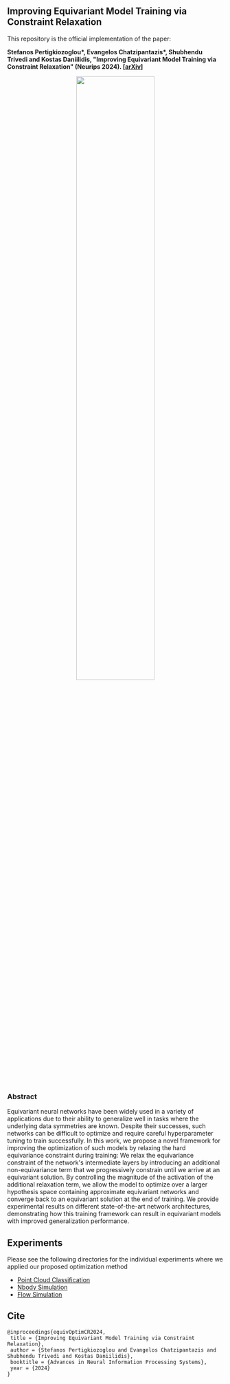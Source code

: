 ## Improving Equivariant Model Training via Constraint Relaxation
This repository is the official implementation of the paper:

__Stefanos Pertigkiozoglou\*, Evangelos Chatzipantazis\*, Shubhendu Trivedi and Kostas Daniilidis, "Improving Equivariant Model Training via Constraint Relaxation" (Neurips 2024). [[arXiv](https://arxiv.org/pdf/2408.13242)]__

<p align="center">
<img src="https://github.com/StefanosPert/Equivariant_Optimization_CR/blob/main/assets/ApproximateEquivarianceOptimization.jpg" width=60%>
</p>

### Abstract
Equivariant neural networks have been widely used in a variety of applications due to their ability to generalize well in tasks where the underlying data symmetries are known. Despite their successes, such networks can be difficult to optimize and require careful hyperparameter tuning to train successfully. In this work, we propose a novel framework for improving the optimization of such models by relaxing the hard equivariance constraint during training: We relax the equivariance constraint of the network's intermediate layers by introducing an additional non-equivariance term that we progressively constrain until we arrive at an equivariant solution. By controlling the magnitude of the activation of the additional relaxation term, we allow the model to optimize over a larger hypothesis space containing approximate equivariant networks and converge back to an equivariant solution at the end of training. We provide experimental results on different state-of-the-art network architectures, demonstrating how this training framework can result in equivariant models with improved generalization performance. 

## Experiments
Please see the following directories for the individual experiments where we applied our proposed optimization method
- [Point Cloud Classification](https://github.com/StefanosPert/Equivariant_Optimization_CR/tree/main/PCClassification)
- [Nbody Simulation](https://github.com/StefanosPert/Equivariant_Optimization_CR/tree/main/Nbody_sim)
- [Flow Simulation](https://github.com/StefanosPert/Equivariant_Optimization_CR/tree/main/2DFlow)

## Cite
```
@inproceedings{equivOptimCR2024,
 title = {Improving Equivariant Model Training via Constraint Relaxation},
 author = {Stefanos Pertigkiozoglou and Evangelos Chatzipantazis and Shubhendu Trivedi and Kostas Daniilidis},
 booktitle = {Advances in Neural Information Processing Systems},
 year = {2024}
}
```
